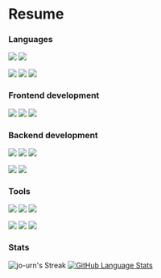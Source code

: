 # Resume

### Languages
<p align-"left">
<img src="https://img.shields.io/badge/C++-blue?style=for-the-badge&logo=cplusplus&logoColor=black">
<img src="https://img.shields.io/badge/Python-3776AB?style=for-the-badge&logo=python&logoColor=yellow">
</p>
<p align-"left">
<img src="https://img.shields.io/badge/javascript-ffeb3b?style=for-the-badge&logo=javascript&logoColor=black">
<img src="https://img.shields.io/badge/Java-red?style=for-the-badge&logo=coffeescript&logoColor=black">
<img src="https://img.shields.io/badge/Julia-purple?style=for-the-badge&logo=julia&logoColor=green">
</p>

### Frontend development
<p align-"left">
<img src="https://img.shields.io/badge/html5-cf5533?style=for-the-badge&logo=html5&logoColor=white">
<img src="https://img.shields.io/badge/react-5ed3f3?style=for-the-badge&logo=react&logoColor=black">
<img src="https://img.shields.io/badge/css3-254bdd?style=for-the-badge&logo=css3&logoColor=white">
</p>

### Backend development
<p align-"left">
<img src="https://img.shields.io/badge/node.js-87bf01?style=for-the-badge&logo=node.js&logoColor=white">
<img src="https://img.shields.io/badge/Flask-black?style=for-the-badge&logo=flask&logoColor=white">
<img src="https://img.shields.io/badge/Django-003300?style=for-the-badge&logo=django&logoColor=black">
</p>
<p align-"left">
<img src="https://img.shields.io/badge/postgresql-31658c?style=for-the-badge&logo=postgresql&logoColor=white">
<img src="https://img.shields.io/badge/MySql-white?style=for-the-badge&logo=mysql&logoColor=black">
</p>

### Tools
<p align-"left">
<img src="https://img.shields.io/badge/CMake-purple?style=for-the-badge&logo=cmake&logoColor=black">
<img src="https://img.shields.io/badge/Jupyter-orange?style=for-the-badge&logo=jupyter&logoColor=black">
<img src="https://img.shields.io/badge/postman-f76936?style=for-the-badge&logo=postman&logoColor=white">
</p>
<p align-"left">
<img src="https://img.shields.io/badge/AWS-yellow?style=for-the-badge&logo=amazonaws&logoColor=black">
<img src="https://img.shields.io/badge/github-e6e6e6?style=for-the-badge&logo=github&logoColor=black">
<img src="https://img.shields.io/badge/Ubuntu-orange?style=for-the-badge&logo=ubuntu&logoColor=white">
</p>

### Stats
![jo-urn's Streak](https://github-readme-streak-stats.herokuapp.com/?user=jo-urn&theme=vue-dark&hide_border=true)
[![GitHub Language Stats](https://github-readme-stats.vercel.app/api/top-langs/?username=jo-urn&langs_count=7&theme=tokyonight)]()
